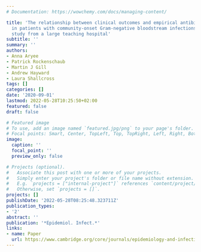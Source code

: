 ```yaml
---
# Documentation: https://wowchemy.com/docs/managing-content/

title: 'The relationship between clinical outcomes and empirical antibiotic therapy
  in patients with community-onset Gram-negative bloodstream infections: a cohort
  study from a large teaching hospital'
subtitle: ''
summary: ''
authors:
- Anna Aryee
- Patrick Rockenschaub
- Martin J Gill
- Andrew Hayward
- Laura Shallcross
tags: []
categories: []
date: '2020-09-01'
lastmod: 2022-05-28T10:25:50+02:00
featured: false
draft: false

# Featured image
# To use, add an image named `featured.jpg/png` to your page's folder.
# Focal points: Smart, Center, TopLeft, Top, TopRight, Left, Right, BottomLeft, Bottom, BottomRight.
image:
  caption: ''
  focal_point: ''
  preview_only: false

# Projects (optional).
#   Associate this post with one or more of your projects.
#   Simply enter your project's folder or file name without extension.
#   E.g. `projects = ["internal-project"]` references `content/project/deep-learning/index.md`.
#   Otherwise, set `projects = []`.
projects: []
publishDate: '2022-05-28T08:25:48.323711Z'
publication_types:
- '2'
abstract: ''
publication: '*Epidemiol. Infect.*'
links:
- name: Paper
  url: https://www.cambridge.org/core/journals/epidemiology-and-infection/article/relationship-between-clinical-outcomes-and-empirical-antibiotic-therapy-in-patients-with-communityonset-gramnegative-bloodstream-infections-a-cohort-study-from-a-large-teaching-hospital/A61E504241557048FD50EF9F93103849
---
```

